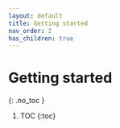 ```yaml
---
layout: default
title: Getting started
nav_order: 2
has_children: true
---
```


# Getting started
{: .no_toc }

1. TOC
{:toc}